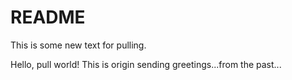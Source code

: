 # README #

This is some new text for pulling.

Hello, pull world! This is origin sending greetings...from the past...
